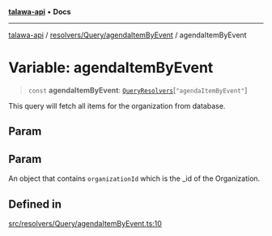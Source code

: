 [**talawa-api**](../../../../README.md) • **Docs**

***

[talawa-api](../../../../modules.md) / [resolvers/Query/agendaItemByEvent](../README.md) / agendaItemByEvent

# Variable: agendaItemByEvent

> `const` **agendaItemByEvent**: [`QueryResolvers`](../../../../types/generatedGraphQLTypes/type-aliases/QueryResolvers.md)\[`"agendaItemByEvent"`\]

This query will fetch all items for the organization from database.

## Param

## Param

An object that contains `organizationId` which is the _id of the Organization.

## Defined in

[src/resolvers/Query/agendaItemByEvent.ts:10](https://github.com/PalisadoesFoundation/talawa-api/blob/6712e9940a5702665afc506fa9f6e9d7e1dc7991/src/resolvers/Query/agendaItemByEvent.ts#L10)
